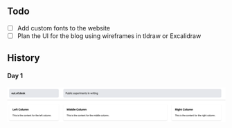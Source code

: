 ## Todo

- [ ] Add custom fonts to the website
- [ ] Plan the UI for the blog using wireframes in tldraw or Excalidraw

## History

#### Day 1
![Day I](/screenshots/svelte-day-1.png)
